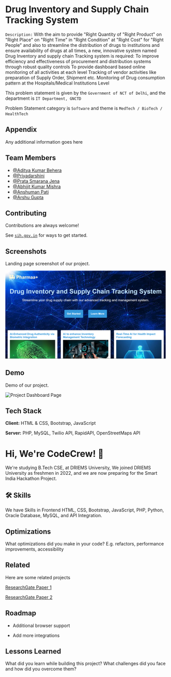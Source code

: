 
# Drug Inventory and Supply Chain Tracking System

`Description:` With the aim to provide "Right Quantity of "Right Product" on "Right Place" on "Right Time" in "Right Condition" at "Right Cost" for "Right People" and also to streamline the distribution of drugs to institutions and ensure availability of drugs at all times, a new, innovative system named Drug Inventory and supply chain Tracking system is required: To improve efficiency and effectiveness of procurement and distribution systems through robust quality controls To provide dashboard based online monitoring of all activities at each level Tracking of vendor activities like preparation of Supply Order, Shipment etc. Monitoring of Drug consumption pattern at the Hospitals/Medical Institutions Level

This problem statement is given by the `Government of NCT of Delhi`, and the department is `IT Department, GNCTD`

Problem Statement category is `Software` and theme is `MedTech / BioTech / HealthTech`


## Appendix

Any additional information goes here


## Team Members

- [@Aditya Kumar Behera](https://www.github.com/hey-guddu)
- [@Priyadarshini](https://github.com/Priya-8093)
- [@Prata Smarana Jena](https://www.github.com/prata2003)
- [@Abhijit Kumar Mishra](https://github.com/Abhijit-Kumar-Mishra)
- [@Anshuman Pati](https://github.com/ansuman005)
- [@Arshu Gupta](https://github.com/arsugupta)


## Contributing

Contributions are always welcome!

See [`sih.gov.in`](sih.gov.in) for ways to get started.


## Screenshots

Landing page screenshot of our project.

![App Screenshot](https://raw.githubusercontent.com/hey-guddu/CodeCrew-SIH2024/main/Images/Landing%20Page%20Screenshot.png)


## Demo

Demo of our project.

![Project Dashboard Page](https://cdn.dribbble.com/users/365424/screenshots/3903606/movfinal.gif)
## Tech Stack

**Client:** HTML & CSS, Bootstrap, JavaScript

**Server:** PHP, MySQL, Twilio API, RapidAPI, OpenStreetMaps API


# Hi, We're CodeCrew! 👋

We're studying B.Tech CSE, at DRIEMS University,
We joined DRIEMS University as freshmen in 2022, and we are now preparing for the Smart India Hackathon Project.
## 🛠 Skills
We have Skills in Frontend HTML, CSS, Bootstrap, JavaScript, PHP, Python, Oracle Database, MySQL, and API Integration.


## Optimizations

What optimizations did you make in your code? E.g. refactors, performance improvements, accessibility


## Related

Here are some related projects

[ResearchGate Paper 1](https://www.researchgate.net/publication/358764246_AN_INTERACTIVE_DRUG_SUPPLY_CHAIN_TRACKING_SYSTEM_USING_BLOCKCHAIN_20)

[ResearchGate Paper 2](https://www.researchgate.net/publication/354455224_Blockchain-based_smart_tracking_and_tracing_platform_for_drug_supply_chain)


## Roadmap

- Additional browser support

- Add more integrations


## Lessons Learned

What did you learn while building this project? What challenges did you face and how did you overcome them?

